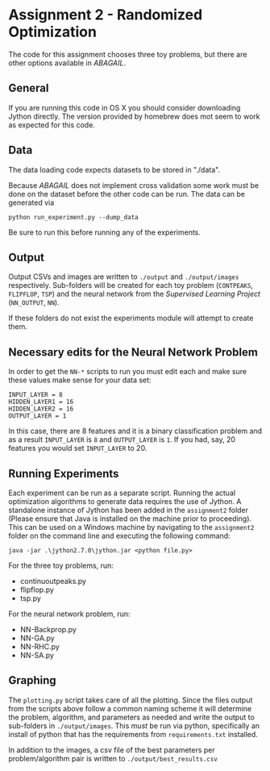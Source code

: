 
# Assignment 2 - Randomized Optimization

The code for this assignment chooses three toy problems, but there are other options available in _ABAGAIL_. 

## General

If you are running this code in OS X you should consider downloading Jython directly. The version provided by homebrew does mot seem to work as expected for this code.

## Data

The data loading code expects datasets to be stored in "./data".

Because _ABAGAIL_ does not implement cross validation some work must be done on the dataset before the other code can be run. The data can be generated via 

```
python run_experiment.py --dump_data
```
 
Be sure to run this before running any of the experiments.

## Output

Output CSVs and images are written to `./output` and `./output/images` respectively. Sub-folders will be created for each toy problem (`CONTPEAKS`, `FLIPFLOP`, `TSP`) and the neural network from the _Supervised Learning Project_ (`NN_OUTPUT`, `NN`).

If these folders do not exist the experiments module will attempt to create them.

## Necessary edits for the Neural Network Problem

In order to get the `NN-*` scripts to run you must edit each and make sure these values make sense for your data set:
```
INPUT_LAYER = 8
HIDDEN_LAYER1 = 16
HIDDEN_LAYER2 = 16
OUTPUT_LAYER = 1
```
In this case, there are 8 features and it is a binary classification problem and as a result `INPUT_LAYER` is `8` and `OUTPUT_LAYER` is `1`. If you had, say, 20 features you would set `INPUT_LAYER` to 20.

## Running Experiments

Each experiment can be run as a separate script. Running the actual optimization algorithms to generate data requires the use of Jython. A standalone instance of Jython has been added in the `assignment2` folder (Please ensure that Java is installed on the machine prior to proceeding). This can be used on a Windows machine by navigating to the `assignment2` folder on the command line and executing the following command:

```
java -jar .\jython2.7.0\jython.jar <python file.py>
```

For the three toy problems, run:
 - continuoutpeaks.py
 - flipflop.py
 - tsp.py

For the neural network problem, run:
 - NN-Backprop.py
 - NN-GA.py
 - NN-RHC.py
 - NN-SA.py

## Graphing

The `plotting.py` script takes care of all the plotting. Since the files output from the scripts above follow a common naming scheme it will determine the problem, algorithm, and parameters as needed and write the output to sub-folders in `./output/images`. This _must_ be run via python, specifically an install of python that has the requirements from `requirements.txt` installed.

In addition to the images, a csv file of the best parameters per problem/algorithm pair is written to `./output/best_results.csv`
